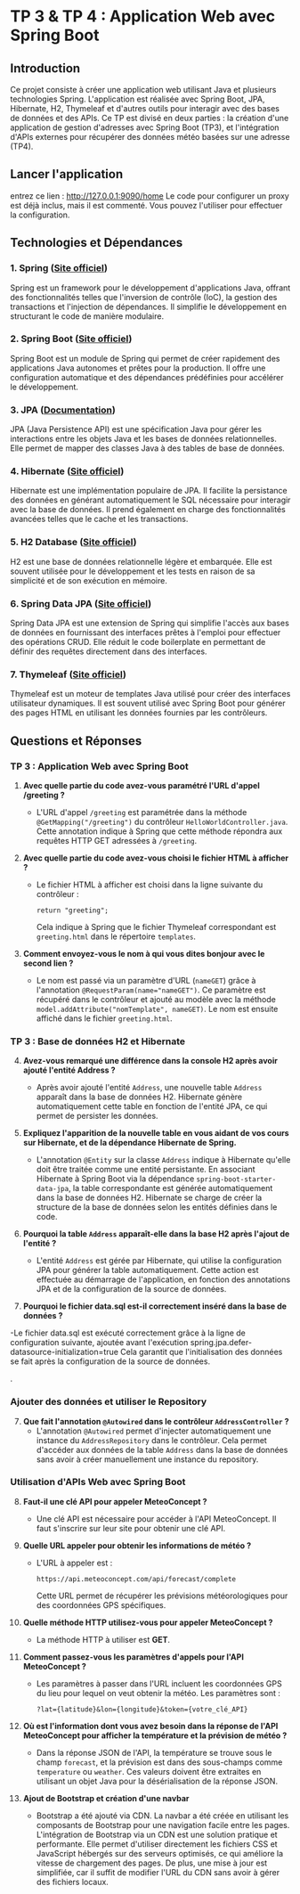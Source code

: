 # TP 3 & TP 4 : Application Web avec Spring Boot

## Introduction

Ce projet consiste à créer une application web utilisant Java et plusieurs technologies Spring. L'application est réalisée avec Spring Boot, JPA, Hibernate, H2, Thymeleaf et d'autres outils pour interagir avec des bases de données et des APIs. Ce TP est divisé en deux parties : la création d'une application de gestion d'adresses avec Spring Boot (TP3), et l'intégration d'APIs externes pour récupérer des données météo basées sur une adresse (TP4).

## Lancer l'application
entrez ce lien : http://127.0.0.1:9090/home
Le code pour configurer un proxy est déjà inclus, mais il est commenté. Vous pouvez l'utiliser pour effectuer la configuration.

## Technologies et Dépendances

### 1. **Spring** ([Site officiel](https://spring.io/))
Spring est un framework pour le développement d'applications Java, offrant des fonctionnalités telles que l'inversion de contrôle (IoC), la gestion des transactions et l'injection de dépendances. Il simplifie le développement en structurant le code de manière modulaire.

### 2. **Spring Boot** ([Site officiel](https://spring.io/projects/spring-boot))
Spring Boot est un module de Spring qui permet de créer rapidement des applications Java autonomes et prêtes pour la production. Il offre une configuration automatique et des dépendances prédéfinies pour accélérer le développement.

### 3. **JPA** ([Documentation](https://www.tutorialspoint.com/jpa/index.htm))
JPA (Java Persistence API) est une spécification Java pour gérer les interactions entre les objets Java et les bases de données relationnelles. Elle permet de mapper des classes Java à des tables de base de données.

### 4. **Hibernate** ([Site officiel](http://hibernate.org/))
Hibernate est une implémentation populaire de JPA. Il facilite la persistance des données en générant automatiquement le SQL nécessaire pour interagir avec la base de données. Il prend également en charge des fonctionnalités avancées telles que le cache et les transactions.

### 5. **H2 Database** ([Site officiel](http://www.h2database.com/html/main.html))
H2 est une base de données relationnelle légère et embarquée. Elle est souvent utilisée pour le développement et les tests en raison de sa simplicité et de son exécution en mémoire.

### 6. **Spring Data JPA** ([Site officiel](https://spring.io/projects/spring-data-jpa))
Spring Data JPA est une extension de Spring qui simplifie l'accès aux bases de données en fournissant des interfaces prêtes à l'emploi pour effectuer des opérations CRUD. Elle réduit le code boilerplate en permettant de définir des requêtes directement dans des interfaces.

### 7. **Thymeleaf** ([Site officiel](https://www.thymeleaf.org/))
Thymeleaf est un moteur de templates Java utilisé pour créer des interfaces utilisateur dynamiques. Il est souvent utilisé avec Spring Boot pour générer des pages HTML en utilisant les données fournies par les contrôleurs.

## Questions et Réponses

### TP 3 : Application Web avec Spring Boot

1. **Avec quelle partie du code avez-vous paramétré l'URL d'appel /greeting ?**
   - L'URL d'appel `/greeting` est paramétrée dans la méthode `@GetMapping("/greeting")` du contrôleur `HelloWorldController.java`. Cette annotation indique à Spring que cette méthode répondra aux requêtes HTTP GET adressées à `/greeting`.

2. **Avec quelle partie du code avez-vous choisi le fichier HTML à afficher ?**
   - Le fichier HTML à afficher est choisi dans la ligne suivante du contrôleur :
     ```
     return "greeting";
     ```
     Cela indique à Spring que le fichier Thymeleaf correspondant est `greeting.html` dans le répertoire `templates`.

3. **Comment envoyez-vous le nom à qui vous dites bonjour avec le second lien ?**
   - Le nom est passé via un paramètre d'URL (`nameGET`) grâce à l'annotation `@RequestParam(name="nameGET")`. Ce paramètre est récupéré dans le contrôleur et ajouté au modèle avec la méthode `model.addAttribute("nomTemplate", nameGET)`. Le nom est ensuite affiché dans le fichier `greeting.html`.

### TP 3 : Base de données H2 et Hibernate

4. **Avez-vous remarqué une différence dans la console H2 après avoir ajouté l'entité Address ?**
   - Après avoir ajouté l'entité `Address`, une nouvelle table `Address` apparaît dans la base de données H2. Hibernate génère automatiquement cette table en fonction de l'entité JPA, ce qui permet de persister les données.

5. **Expliquez l'apparition de la nouvelle table en vous aidant de vos cours sur Hibernate, et de la dépendance Hibernate de Spring.**
   - L'annotation `@Entity` sur la classe `Address` indique à Hibernate qu'elle doit être traitée comme une entité persistante. En associant Hibernate à Spring Boot via la dépendance `spring-boot-starter-data-jpa`, la table correspondante est générée automatiquement dans la base de données H2. Hibernate se charge de créer la structure de la base de données selon les entités définies dans le code.

6. **Pourquoi la table `Address` apparaît-elle dans la base H2 après l'ajout de l'entité ?**
   - L'entité `Address` est gérée par Hibernate, qui utilise la configuration JPA pour générer la table automatiquement. Cette action est effectuée au démarrage de l'application, en fonction des annotations JPA et de la configuration de la source de données.

7. **Pourquoi le fichier data.sql est-il correctement inséré dans la base de données ?**

  -Le fichier data.sql est exécuté correctement grâce à la ligne de configuration suivante, ajoutée avant l'exécution 
    spring.jpa.defer-datasource-initialization=true
    Cela garantit que l'initialisation des données se fait après la configuration de la source de données.


.
### Ajouter des données et utiliser le Repository

7. **Que fait l'annotation `@Autowired` dans le contrôleur `AddressController` ?**
   - L'annotation `@Autowired` permet d'injecter automatiquement une instance du `AddressRepository` dans le contrôleur. Cela permet d'accéder aux données de la table `Address` dans la base de données sans avoir à créer manuellement une instance du repository.

###  Utilisation d'APIs Web avec Spring Boot

8. **Faut-il une clé API pour appeler MeteoConcept ?**
   - Une clé API est nécessaire pour accéder à l'API MeteoConcept. Il faut s'inscrire sur leur site pour obtenir une clé API.

9. **Quelle URL appeler pour obtenir les informations de météo ?**
   - L'URL à appeler est :
     ```
     https://api.meteoconcept.com/api/forecast/complete
     ```
     Cette URL permet de récupérer les prévisions météorologiques pour des coordonnées GPS spécifiques.

10. **Quelle méthode HTTP utilisez-vous pour appeler MeteoConcept ?**
    - La méthode HTTP à utiliser est **GET**.

11. **Comment passez-vous les paramètres d'appels pour l'API MeteoConcept ?**
    - Les paramètres à passer dans l'URL incluent les coordonnées GPS du lieu pour lequel on veut obtenir la météo. Les paramètres sont :
      ```
      ?lat={latitude}&lon={longitude}&token={votre_clé_API}
      ```

12. **Où est l'information dont vous avez besoin dans la réponse de l'API MeteoConcept pour afficher la température et la prévision de météo ?**
    - Dans la réponse JSON de l'API, la température se trouve sous le champ `forecast`, et la prévision est dans des sous-champs comme `temperature` ou `weather`. Ces valeurs doivent être extraites en utilisant un objet Java pour la désérialisation de la réponse JSON.

14. **Ajout de Bootstrap et création d'une navbar**
    - Bootstrap a été ajouté via CDN. La navbar a été créée en utilisant les composants de Bootstrap pour une navigation facile entre les pages.
     L'intégration de Bootstrap via un CDN est une solution pratique et performante. Elle permet d'utiliser directement les fichiers CSS et JavaScript hébergés sur des serveurs optimisés, ce qui améliore la vitesse de chargement des pages. De plus, une mise à jour est simplifiée, car il suffit de modifier l'URL du CDN sans avoir à gérer des fichiers locaux.



